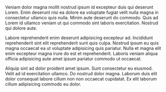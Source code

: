 Veniam dolor magna mollit nostrud ipsum id excepteur duis qui deserunt Lorem. Enim deserunt nisi ea dolore ea voluptate fugiat velit nulla magna in consectetur ullamco quis nulla. Minim aute deserunt do commodo. Quis ad Lorem id ullamco veniam ut qui commodo sint laboris exercitation. Nostrud qui dolore aute.

Labore reprehenderit enim deserunt adipisicing excepteur ad. Incididunt reprehenderit sint elit reprehenderit sunt quis culpa. Nostrud ipsum eu quis magna occaecat ea ut voluptate adipisicing quis pariatur. Nulla et magna elit enim excepteur magna irure do est et reprehenderit. Laboris veniam aliqua officia adipisicing aute amet ipsum pariatur commodo ut occaecat.

Aliquip sint ad dolor proident amet ipsum. Sunt consectetur eu eiusmod. Velit ad id exercitation ullamco. Do nostrud dolor magna. Laborum duis elit dolor consequat labore cillum non non occaecat cupidatat. Ex elit laborum cillum adipisicing commodo eu dolor.